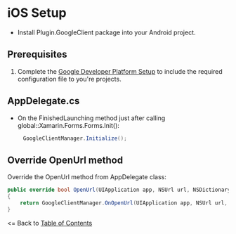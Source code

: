 # iOS Setup

* Install Plugin.GoogleClient package into your Android project.

## Prerequisites
1. Complete the [Google Developer Platform Setup](GoogleDeveloperPlatformSetup.md) to include the required configuration file to you're projects.

## AppDelegate.cs
- On the FinishedLaunching method just after calling global::Xamarin.Forms.Forms.Init():
```cs
     GoogleClientManager.Initialize();
```

## Override OpenUrl method
Override the OpenUrl method from AppDelegate class:
```cs
public override bool OpenUrl(UIApplication app, NSUrl url, NSDictionary options)
{
    return GoogleClientManager.OnOpenUrl(UIApplication app, NSUrl url, NSDictionary options);
}
```


<= Back to [Table of Contents](../../README.md)
